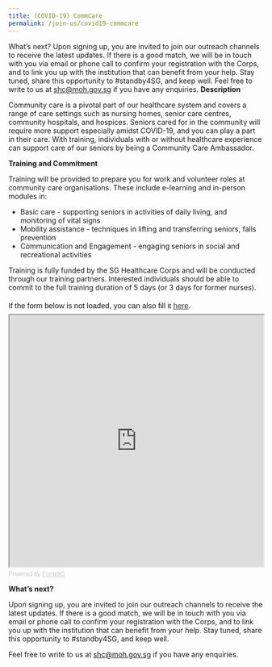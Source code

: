 ```yaml
---
title: (COVID-19) CommCare
permalink: /join-us/covid19-commcare
---
```

What’s next?
Upon signing up, you are invited to join our outreach channels to receive the latest updates. If there is a good match, we will be in touch with you via email or phone call to confirm your registration with the Corps, and to link you up with the institution that can benefit from your help. Stay tuned, share this opportunity to #standby4SG, and keep well.
Feel free to write to us at shc@moh.gov.sg if you have any enquiries.
**Description**

Community care is a pivotal part of our healthcare system and covers a range of care settings such as nursing homes, senior care centres, community hospitals, and hospices. Seniors cared for in the community will require more support especially amidst COVID-19, and you can play a part in their care. With training, individuals with or without healthcare experience can support care of our seniors by being a Community Care Ambassador.

**Training and Commitment**

Training will be provided to prepare you for work and volunteer roles at community care organisations. These include e-learning and in-person modules in:
* Basic care - supporting seniors in activities of daily living, and monitoring of vital signs
* Mobility assistance - techniques in lifting and transferring seniors, falls prevention
* Communication and Engagement - engaging seniors in social and recreational activities

Training is fully funded by the SG Healthcare Corps and will be conducted through our training partners. Interested individuals should be able to commit to the full training duration of 5 days (or 3 days for former nurses).

<div style="font-family:Sans-Serif;font-size:15px;color:#000;opacity:0.9;padding-top:5px;padding-bottom:8px">If the form below is not loaded, you can also fill it <a href="https://form.gov.sg/609b2c037edfbf0011a46ebe">here</a>.</div>

<!-- Change the width and height values to suit you best -->
<iframe id="iframe" src="https://form.gov.sg/609b2c037edfbf0011a46ebe" style="width:100%;height:500px"></iframe>

<div style="font-family:Sans-Serif;font-size:12px;color:#999;opacity:0.5;padding-top:5px">Powered by <a href="https://form.gov.sg" style="color: #999">FormSG</a></div>

**What’s next?**

Upon signing up, you are invited to join our outreach channels to receive the latest updates. If there is a good match, we will be in touch with you via email or phone call to confirm your registration with the Corps, and to link you up with the institution that can benefit from your help. Stay tuned, share this opportunity to #standby4SG, and keep well.

Feel free to write to us at shc@moh.gov.sg if you have any enquiries.